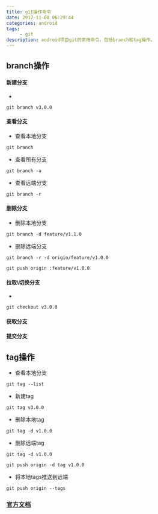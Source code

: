 ```yaml
---
title: git操作命令
date: 2017-11-08 06:29:44
categories: android
tags:
     - git
description: android项目git的常用命令，包括branch和tag操作。
---
```


## branch操作

#### 新建分支
- 
```
git branch v3.0.0
```

#### 查看分支
- 查看本地分支
```
git branch
```

- 查看所有分支
```
git branch -a
```

- 查看远端分支
```
git branch -r
```

#### 删除分支
- 删除本地分支
```
git branch -d feature/v1.1.0
```

- 删除远端分支
```
git branch -r -d origin/feature/v1.0.0

git push origin :feature/v1.0.0
```

#### 拉取\切换分支
- 
```
git checkout v3.0.0
```

#### 获取分支

#### 提交分支

## tag操作

- 查看本地分支
```
git tag --list
```

- 新建tag
```
git tag v3.0.0
```

- 删除本地tag
```
git tag -d v1.0.0
```

- 删除远端tag
```
git tag -d v1.0.0

git push origin -d tag v1.0.0
```

- 将本地tags推送到远端
```
git push origin --tags
```

### [官方文档](https://git-scm.com/docs/)

